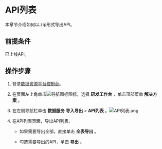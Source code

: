 API列表 
==========================

本章节介绍如何以.zip形式导出API。

前提条件 
-------------------------

已上线API。

操作步骤 
-------------------------

1. 登录[数据资源平台控制台](https://dataq.console.aliyun.com)。

   

2. 在页面左上角单击![导航图标 ](https://static-aliyun-doc.oss-accelerate.aliyuncs.com/assets/img/zh-CN/6402159161/p268802.png)图标，选择 **研发工作台** ，单击顶部菜单 **解决方案** 。

   

3. 在左侧导航栏单击 **数据服务** **导入导出** \> **API列表** 。![API列表.png](https://static-aliyun-doc.oss-accelerate.aliyuncs.com/assets/img/zh-CN/8980080261/p259652.png)

   

4. 在API列表页面，导出API列表。

   * 如果需要导出全部，直接单击 **全表导出** 。

     
   
   * 勾选需要导出的API，单击 **导出** 。

     
   

   



